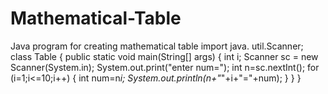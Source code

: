 # Mathematical-Table
Java program for  creating mathematical table
import java. util.Scanner;
class Table
{
	public static void main(String[] args) 
	{
		int i;
		Scanner sc = new Scanner(System.in);
		System.out.print("enter num=");
		int n=sc.nextInt();
		for (i=1;i<=10;i++) 
		{
			int num=n*i;
			System.out.println(n+"*"+i+"="+num);
		}
	}
}
